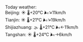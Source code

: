 Today weather:  
Beijing: ☀️   🌡️+20°C 🌬️↘11km/h  
Tianjin: ☀️   🌡️+21°C 🌬️↘19km/h  
Shijiazhuang: 🌫  🌡️+21°C 🌬️←11km/h  
Tangshan: ☀️   🌡️+24°C 🌬️→6km/h  
